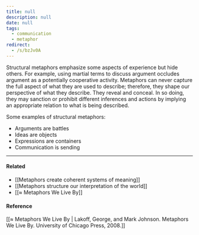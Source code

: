 ```yaml
---
title: null
description: null
date: null
tags:
  - communication
  - metaphor
redirect:
  - /s/bzJv0A
---
```


Structural metaphors emphasize some aspects of experience but hide others. For example, using martial terms to discuss argument occludes argument as a potentially cooperative activity. Metaphors can never capture the full aspect of what they are used to describe; therefore, they shape our perspective of what they describe. They reveal and conceal. In so doing, they may sanction or prohibit different inferences and actions by implying an appropriate relation to what is being described.

Some examples of structural metaphors:

- Arguments are battles
- Ideas are objects
- Expressions are containers
- Communication is sending

---

#### Related

- [[Metaphors create coherent systems of meaning]]
- [[Metaphors structure our interpretation of the world]]
- [[≈ Metaphors We Live By]]

#### Reference

[[≈ Metaphors We Live By | Lakoff, George, and Mark Johnson. Metaphors We Live By. University of Chicago Press, 2008.]]
